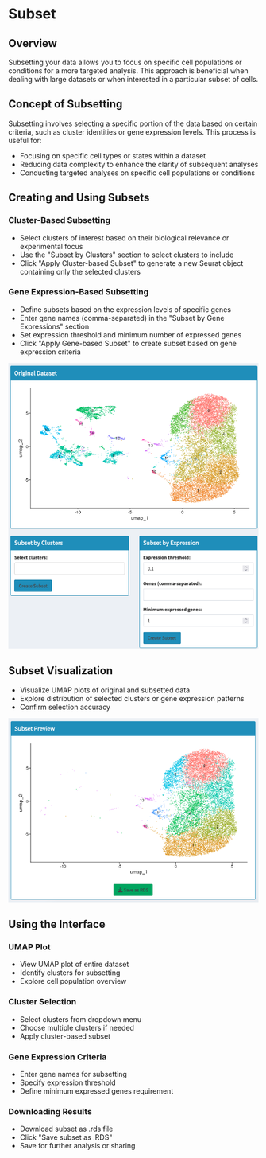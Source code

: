 # Subset

## Overview
Subsetting your data allows you to focus on specific cell populations or conditions for a more targeted analysis. This approach is beneficial when dealing with large datasets or when interested in a particular subset of cells.

## Concept of Subsetting
Subsetting involves selecting a specific portion of the data based on certain criteria, such as cluster identities or gene expression levels. This process is useful for:
- Focusing on specific cell types or states within a dataset
- Reducing data complexity to enhance the clarity of subsequent analyses
- Conducting targeted analyses on specific cell populations or conditions

## Creating and Using Subsets

### Cluster-Based Subsetting
- Select clusters of interest based on their biological relevance or experimental focus
- Use the "Subset by Clusters" section to select clusters to include
- Click "Apply Cluster-based Subset" to generate a new Seurat object containing only the selected clusters

### Gene Expression-Based Subsetting
- Define subsets based on the expression levels of specific genes
- Enter gene names (comma-separated) in the "Subset by Gene Expressions" section
- Set expression threshold and minimum number of expressed genes
- Click "Apply Gene-based Subset" to create subset based on gene expression criteria

![](../_static/images/multiple_datasets_analysis/subset1_merge.png)

## Subset Visualization
- Visualize UMAP plots of original and subsetted data
- Explore distribution of selected clusters or gene expression patterns
- Confirm selection accuracy

![](../_static/images/multiple_datasets_analysis/subset2_merge.png)

## Using the Interface

### UMAP Plot
- View UMAP plot of entire dataset
- Identify clusters for subsetting
- Explore cell population overview

### Cluster Selection
- Select clusters from dropdown menu
- Choose multiple clusters if needed
- Apply cluster-based subset

### Gene Expression Criteria
- Enter gene names for subsetting
- Specify expression threshold
- Define minimum expressed genes requirement

### Downloading Results
- Download subset as .rds file
- Click "Save subset as .RDS"
- Save for further analysis or sharing